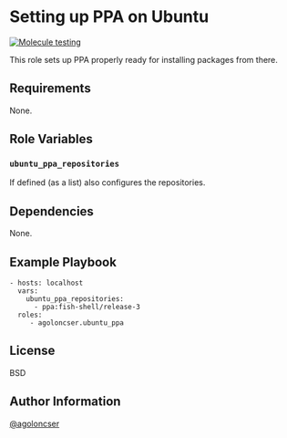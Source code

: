 # Setting up PPA on Ubuntu

[![Molecule testing](https://github.com/agoloncser/ansible-role-ubuntu-ppa/actions/workflows/ci.yml/badge.svg)](https://github.com/agoloncser/ansible-role-ubuntu-ppa/actions/workflows/ci.yml)

This role sets up PPA properly ready for installing packages from there.

## Requirements

None.

## Role Variables

### `ubuntu_ppa_repositories`

If defined (as a list) also configures the repositories.

## Dependencies

None.

## Example Playbook

    - hosts: localhost
      vars:
        ubuntu_ppa_repositories:
          - ppa:fish-shell/release-3
      roles:
         - agoloncser.ubuntu_ppa

## License

BSD

## Author Information

[@agoloncser](https://github.com/agoloncser)
